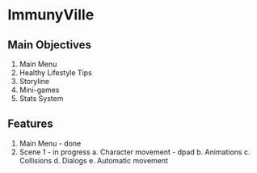# ImmunyVille

## Main Objectives

1. Main Menu
2. Healthy Lifestyle Tips
3. Storyline
4. Mini-games
5. Stats System

## Features

1. Main Menu - done
2. Scene 1 - in progress
  a. Character movement - dpad
  b. Animations
  c. Collisions
  d. Dialogs
  e. Automatic movement
